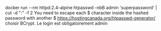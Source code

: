 docker run --rm httpd:2.4-alpine htpasswd -nbB admin 'superpassword' | cut -d ":" -f 2
You need to escape each $ character inside the hashed password with another $
https://hostingcanada.org/htpasswd-generator/ choisir BCrypt.
Le login est obligatoirement admin
